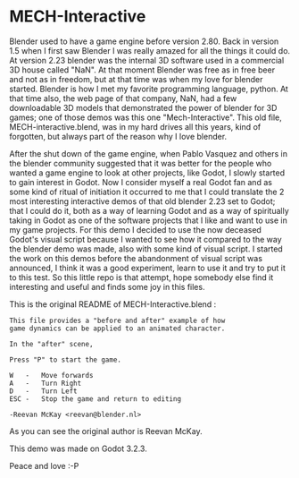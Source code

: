 MECH-Interactive
================

Blender used to have a game engine before version 2.80. Back in version 1.5 when I first saw Blender I was really amazed for all the things it could do. At version 2.23 blender was the internal 3D software used in a commercial 3D house called "NaN". At that moment Blender was free as in free beer and not as in freedom, but at that time was when my love for blender started. Blender is how I met my favorite programming language, python. At that time also, the web page of that company, NaN, had a few downloadable 3D models that demonstrated the power of blender for 3D games; one of those demos was this one "Mech-Interactive". This old file, MECH-interactive.blend, was in my hard drives all this years, kind of forgotten, but always part of the reason why I love blender.

After the shut down of the game engine, when Pablo Vasquez and others in the blender community suggested that it was better for the people who wanted a game engine to look at other projects, like Godot, I slowly started to gain interest in Godot. Now I consider myself a real Godot fan and as some kind of ritual of initiation it occurred to me that I could translate the 2 most interesting interactive demos of that old blender 2.23 set to Godot; that I could do it, both as a way of learning Godot and as a way of spiritually taking in Godot as one of the software projects that I like and want to use in my game projects. For this demo I decided to use the now deceased Godot's visual script because I wanted to see how it compared to the way the blender demo was made, also with some kind of visual script. I started the work on this demos before the abandonment of visual script was announced, I think it was a good experiment, learn to use it and try to put it to this test. So this little repo is that attempt, hope somebody else find it interesting and useful and finds some joy in this files. 

This is the original README of MECH-Interactive.blend :

```
This file provides a "before and after" example of how
game dynamics can be applied to an animated character.

In the "after" scene,

Press "P" to start the game.

W	-	Move forwards
A	-	Turn Right
D	-	Turn Left
ESC	-	Stop the game and return to editing

-Reevan McKay <reevan@blender.nl>
```

As you can see the original author is Reevan McKay.

This demo was made on Godot 3.2.3.

Peace and love :-P
